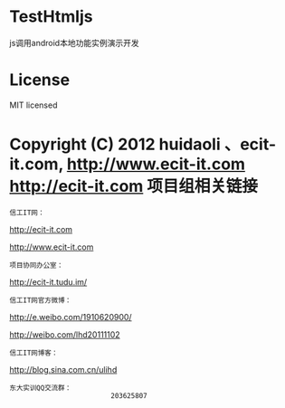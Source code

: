 ﻿TestHtmljs
==================

js调用android本地功能实例演示开发

License
=================
MIT licensed

Copyright (C) 2012 huidaoli 、ecit-it.com, http://www.ecit-it.com http://ecit-it.com
项目组相关链接
==========================================================================================================================
    信工IT网：
http://ecit-it.com
            
http://www.ecit-it.com

    项目协同办公室：
http://ecit-it.tudu.im/

    信工IT网官方微博：
http://e.weibo.com/1910620900/ 
                
http://weibo.com/lhd20111102

    信工IT网博客：
http://blog.sina.com.cn/ulihd


    东大实训QQ交流群：
                             203625807
